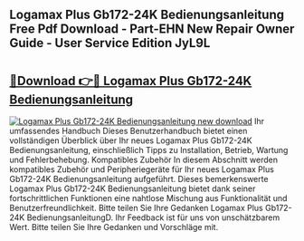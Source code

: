 ## Logamax Plus Gb172-24K Bedienungsanleitung Free Pdf Download - Part-EHN New Repair Owner Guide - User Service Edition JyL9L

# <h2><a href="http://df3gkg.blite.top/?on=Logamax+Plus+Gb172-24K+Bedienungsanleitung">🔗Download 👉🔴 Logamax Plus Gb172-24K Bedienungsanleitung</a></h2>

[![Logamax Plus Gb172-24K Bedienungsanleitung new download](https://i.imgur.com/lujVjoI.png)](http://df3gkg.blite.top/?on=Logamax+Plus+Gb172-24K+Bedienungsanleitung)
Ihr umfassendes Handbuch Dieses Benutzerhandbuch bietet einen vollständigen Überblick über Ihr neues Logamax Plus Gb172-24K Bedienungsanleitung, einschließlich Tipps zu Installation, Betrieb, Wartung und Fehlerbehebung. Kompatibles Zubehör In diesem Abschnitt werden kompatibles Zubehör und Peripheriegeräte für Ihr neues Logamax Plus Gb172-24K Bedienungsanleitung aufgeführt. Dieses bemerkenswerte Logamax Plus Gb172-24K Bedienungsanleitung bietet dank seiner fortschrittlichen Funktionen eine nahtlose Mischung aus Funktionalität und Benutzerfreundlichkeit. Bitte teilen Sie Ihre Gedanken Logamax Plus Gb172-24K BedienungsanleitungD. Ihr Feedback ist für uns von unschätzbarem Wert. Bitte teilen Sie Ihre Gedanken und Vorschläge mit.
